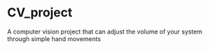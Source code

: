 # CV_project
A computer vision project that can adjust the volume of your system through simple hand movements

